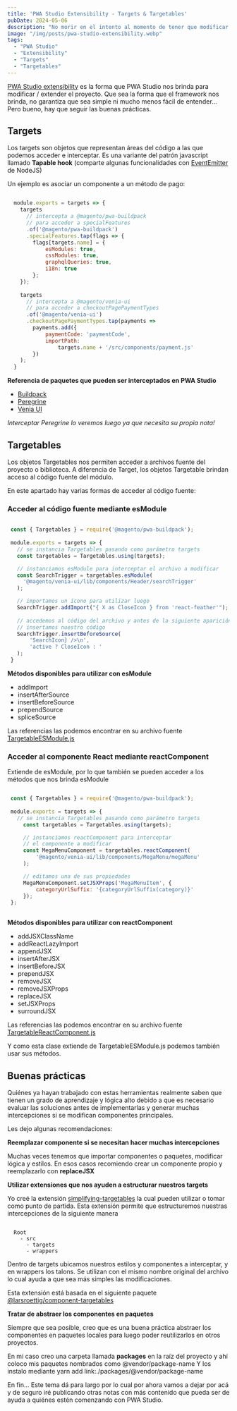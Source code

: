 ```yaml
---
title: 'PWA Studio Extensibility - Targets & Targetables'
pubDate: 2024-05-06
description: "No morir en el intento al momento de tener que modificar PWA Studio utilizando extensibility - targets y targetables"
image: "/img/posts/pwa-studio-extensibility.webp"
tags:
  - "PWA Studio"
  - "Extensibility"
  - "Targets"
  - "Targetables"
---
```


[PWA Studio extensibility](https://developer.adobe.com/commerce/pwa-studio/guides/general-concepts/extensibility/) es la forma que PWA Studio nos brinda para modificar / extender el proyecto. 
Que sea la forma que el framework nos brinda, no garantiza que sea simple ni mucho menos fácil de entender... 
Pero bueno, hay que seguir las buenas prácticas.

## Targets

Los targets son objetos que representan áreas del código a las que podemos acceder e interceptar.
Es una variante del patrón javascript llamado **Tapable hook** (comparte algunas funcionalidades con [EventEmitter](https://nodejs.org/api/events.html#events_class_eventemitter) de NodeJS)

Un ejemplo es asociar un componente a un método de pago:

```javascript

  module.exports = targets => {
    targets
      // intercepta a @magento/pwa-buildpack 
      // para acceder a specialFeatures    
      .of('@magento/pwa-buildpack')
      .specialFeatures.tap(flags => {
        flags[targets.name] = {
            esModules: true,
            cssModules: true,
            graphqlQueries: true,
            i18n: true
        };
    });
    
    targets
      // intercepta a @magento/venia-ui 
      // para acceder a checkoutPagePaymentTypes
      .of('@magento/venia-ui')
      .checkoutPagePaymentTypes.tap(payments =>
        payments.add({
            paymentCode: 'paymentCode',
            importPath:
                targets.name + '/src/components/payment.js'
        })
    );
  }

```

**Referencia de paquetes que pueden ser interceptados en PWA Studio**

- [Buildpack](https://developer.adobe.com/commerce/pwa-studio/api/buildpack/targets/)
- [Peregrine](https://developer.adobe.com/api/peregrine/extension-points/targets/)
- [Venia UI](https://developer.adobe.com/commerce/pwa-studio/api/venia/targets/)

*Interceptar Peregrine lo veremos luego ya que necesita su propia nota!*

## Targetables

Los objetos Targetables nos permiten acceder a archivos fuente del proyecto o biblioteca. 
A diferencia de Target, los objetos Targetable brindan acceso al código fuente del módulo.

En este apartado hay varias formas de acceder al código fuente:

### Acceder al código fuente mediante esModule

 ```javascript

  const { Targetables } = require('@magento/pwa-buildpack');
  
  module.exports = targets => {
    // se instancia Targetables pasando como parámetro targets
    const targetables = Targetables.using(targets);

    // instanciamos esModule para interceptar el archivo a modificar
    const SearchTrigger = targetables.esModule(
      '@magento/venia-ui/lib/components/Header/searchTrigger'
    );

    // importamos un ícono para utilizar luego
    SearchTrigger.addImport("{ X as CloseIcon } from 'react-feather'");
    
    // accedemos al código del archivo y antes de la siguiente aparición
    // insertamos nuestro código
    SearchTrigger.insertBeforeSource(
        'SearchIcon} />\n',
        'active ? CloseIcon : '
    );
  }

 ```

 **Métodos disponibles para utilizar con esModule**

- addImport
- insertAfterSource
- insertBeforeSource
- prependSource
- spliceSource

 Las referencias las podemos encontrar en su archivo fuente [TargetableESModule.js](https://github.com/magento/pwa-studio/blob/v14.0.0/packages/pwa-buildpack/lib/WebpackTools/targetables/TargetableESModule.js)


 ### Acceder al componente React mediante reactComponent

 Extiende de esModule, por lo que también se pueden acceder a los métodos que nos brinda esModule

 ```javascript

  const { Targetables } = require('@magento/pwa-buildpack');
  
  module.exports = targets => {
    // se instancia Targetables pasando como parámetro targets
      const targetables = Targetables.using(targets);

      // instanciamos reactComponent para interceptar
      // el componente a modificar
      const MegaMenuComponent = targetables.reactComponent(
          '@magento/venia-ui/lib/components/MegaMenu/megaMenu'
      );

      // editamos una de sus propiedades
      MegaMenuComponent.setJSXProps('MegaMenuItem', {
          categoryUrlSuffix: '{categoryUrlSuffix(category)}'
      });
  };
  
 ```

 **Métodos disponibles para utilizar con reactComponent**

- addJSXClassName
- addReactLazyImport
- appendJSX
- insertAfterJSX
- insertBeforeJSX
- prependJSX
- removeJSX
- removeJSXProps
- replaceJSX
- setJSXProps
- surroundJSX

Las referencias las podemos encontrar en su archivo fuente [TargetableReactComponent.js](https://github.com/magento/pwa-studio/blob/v14.0.0/packages/pwa-buildpack/lib/WebpackTools/targetables/TargetableReactComponent.js)

Y como esta clase extiende de TargetableESModule.js podemos también usar sus métodos.

## Buenas prácticas

Quiénes ya hayan trabajado con estas herramientas realmente saben que tienen un grado de aprendizaje y lógica alto
debido a que es necesario evaluar las soluciones antes de implementarlas y generar muchas intercepciones si se modifican componentes
principales.

Les dejo algunas recomendaciones:

**Reemplazar componente si se necesitan hacer muchas intercepciones**

Muchas veces tenemos que importar componentes o paquetes, modificar lógica y estilos.
En esos casos recomiendo crear un componente propio y reemplazarlo con **replaceJSX**

**Utilizar extensiones que nos ayuden a estructurar nuestros targets**

Yo creé la extensión [simplifying-targetables](https://github.com/joseamietta/simplifying-targetables) la cual pueden utilizar o tomar como punto de partida.
Esta extensión permite que estructuremos nuestras intercepciones de la siguiente manera

```

  Root
    - src
      - targets
      - wrappers

```

Dentro de targets ubicamos nuestros estilos y componentes a interceptar, y en wrappers los talons. Se utilizan con el mismo nombre original del archivo lo cual ayuda a que sea más simples las modificaciones.

Esta extensión está basada en el siguiente paquete [@larsroettig/component-targetables](https://github.com/larsroettig/component-targetables)

**Tratar de abstraer los componentes en paquetes**

Siempre que sea posible, creo que es una buena práctica abstraer los componentes en paquetes locales para luego poder reutilizarlos en otros proyectos.

En mi caso creo una carpeta llamada **packages** en la raíz del proyecto y ahí coloco mis paquetes nombrados como @vendor/package-name
Y los instalo mediante yarn add link:./packages/@vendor/package-name

En fin... Este tema dá para largo por lo cual por ahora vamos a dejar por acá y de seguro iré publicando otras notas con más contenido que pueda ser de ayuda a quiénes estén comenzando con PWA Studio.